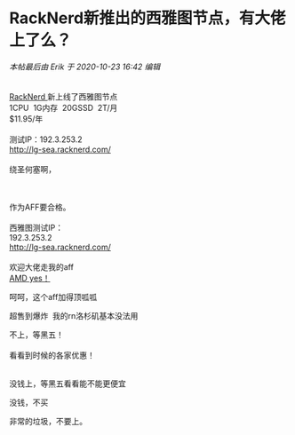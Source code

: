 # RackNerd新推出的西雅图节点，有大佬上了么？


<i class="pstatus"> 本帖最后由 Erik 于 2020-10-23 16:42 编辑 </i><br />
<br />
<br />
<a href="https://cutt.ly/racknerd" target="_blank"> RackNerd </a> 新上线了西雅图节点<br />
1CPU&nbsp;&nbsp;1G内存&nbsp;&nbsp;20GSSD&nbsp;&nbsp;2T/月<br />
$11.95/年<br />
<br />
测试IP：192.3.253.2<br />
<a href="http://lg-sea.racknerd.com/" target="_blank">http://lg-sea.racknerd.com/</a><br />
<br />
绕圣何塞啊，<br />
<img id="aimg_E3W7U" onclick="zoom(this, this.src, 0, 0, 0)" class="zoom" src="https://imgloc.com/images/2020/10/23/rAu1.png" onmouseover="img_onmouseoverfunc(this)" onload="thumbImg(this)" border="0" alt="" /><br />
<br />
<br />


作为AFF要合格。<br />
<br />
西雅图测试IP：<br />
192.3.253.2<br />
http://lg-sea.racknerd.com/<br />
<br />
欢迎大佬走我的aff<br />
<a href="https://my.racknerd.com/aff.php?aff=1260&amp;pid=310" target="_blank">AMD yes！</a><img id="aimg_U9XII" onclick="zoom(this, this.src, 0, 0, 0)" class="zoom" src="https://cdn.jsdelivr.net/gh/hishis/forum-master/public/images/patch.gif" onmouseover="img_onmouseoverfunc(this)" onload="thumbImg(this)" border="0" alt="" />

呵呵，这个aff加得顶呱呱

超售到爆炸&nbsp;&nbsp;我的rn洛杉矶基本没法用

不上，等黑五！<br />
<br />
看看到时候的各家优惠！<br />
<br />
<img src="static/image/smiley/default/lol.gif" smilieid="12" border="0" alt="" /><img src="static/image/smiley/default/lol.gif" smilieid="12" border="0" alt="" /><img src="static/image/smiley/default/lol.gif" smilieid="12" border="0" alt="" />

没钱上，等黑五看看能不能更便宜<img src="static/image/smiley/default/lol.gif" smilieid="12" border="0" alt="" />

没钱，不买<img src="static/image/smiley/default/lol.gif" smilieid="12" border="0" alt="" />

非常的垃圾，不要上。
